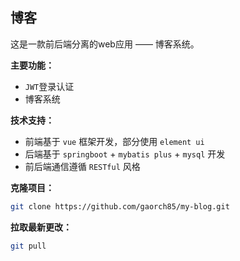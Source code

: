 ## 博客
这是一款前后端分离的web应用 —— 博客系统。

**主要功能：**
- `JWT`登录认证
- 博客系统

**技术支持：**
- 前端基于 `vue` 框架开发，部分使用 `element ui`
- 后端基于 `springboot` + `mybatis plus` + `mysql` 开发
- 前后端通信遵循 `RESTful` 风格

**克隆项目：**
```bash
git clone https://github.com/gaorch85/my-blog.git
```
**拉取最新更改：**
```bash
git pull
```